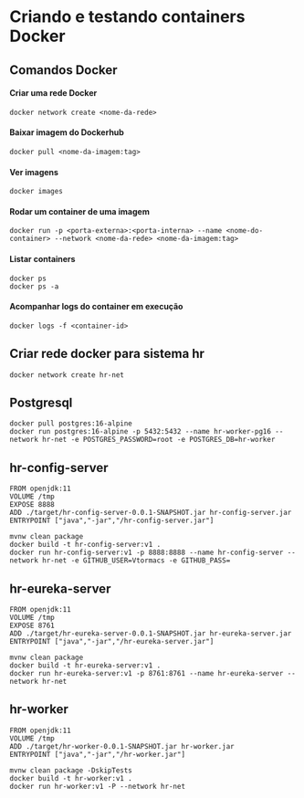 # Criando e testando containers Docker
## Comandos Docker
#### Criar uma rede Docker
```
docker network create <nome-da-rede>
```
#### Baixar imagem do Dockerhub
```
docker pull <nome-da-imagem:tag>
```
#### Ver imagens
```
docker images
```
#### Rodar um container de uma imagem
```
docker run -p <porta-externa>:<porta-interna> --name <nome-do-container> --network <nome-da-rede> <nome-da-imagem:tag> 
```
#### Listar containers
```
docker ps
docker ps -a
```
#### Acompanhar logs do container em execução
```
docker logs -f <container-id>
```
## Criar rede docker para sistema hr
```
docker network create hr-net
```
## Postgresql
```
docker pull postgres:16-alpine
docker run postgres:16-alpine -p 5432:5432 --name hr-worker-pg16 --network hr-net -e POSTGRES_PASSWORD=root -e POSTGRES_DB=hr-worker
```
## hr-config-server
```
FROM openjdk:11
VOLUME /tmp
EXPOSE 8888
ADD ./target/hr-config-server-0.0.1-SNAPSHOT.jar hr-config-server.jar
ENTRYPOINT ["java","-jar","/hr-config-server.jar"]
``` 
```
mvnw clean package
docker build -t hr-config-server:v1 .
docker run hr-config-server:v1 -p 8888:8888 --name hr-config-server --network hr-net -e GITHUB_USER=Vtormacs -e GITHUB_PASS=
```
## hr-eureka-server
```
FROM openjdk:11
VOLUME /tmp
EXPOSE 8761
ADD ./target/hr-eureka-server-0.0.1-SNAPSHOT.jar hr-eureka-server.jar
ENTRYPOINT ["java","-jar","/hr-eureka-server.jar"]
``` 
```
mvnw clean package
docker build -t hr-eureka-server:v1 .
docker run hr-eureka-server:v1 -p 8761:8761 --name hr-eureka-server --network hr-net
```
## hr-worker
```
FROM openjdk:11
VOLUME /tmp
ADD ./target/hr-worker-0.0.1-SNAPSHOT.jar hr-worker.jar
ENTRYPOINT ["java","-jar","/hr-worker.jar"]
``` 
```
mvnw clean package -DskipTests
docker build -t hr-worker:v1 .
docker run hr-worker:v1 -P --network hr-net
```
